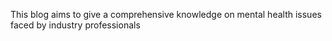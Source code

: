 This blog aims to give a comprehensive knowledge on mental health issues faced by industry professionals 
